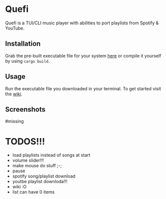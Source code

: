# Quefi
Quefi is a TUI/CLI music player with abilities to port playlists from Spotify & YouTube.
## Installation
Grab the pre-built executable file for your system [here](https://github.com/nieboczek/quefi/releases/latest) or compile it yourself by using `cargo build`.
## Usage
Run the executable file you downloaded in your terminal. To get started visit the [wiki](#missing).
## Screenshots
#missing
# TODOS!!!
- load playlists instead of songs at start
- volume slider!!!
- make mouse do stuff ;-;
- pause
- spotify song/playlist download
- youtbe playlist downloda!!!
- wiki :O
- list can have 0 items
